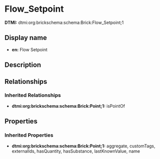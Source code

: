 # Flow_Setpoint
**DTMI:** dtmi:org:brickschema:schema:Brick:Flow_Setpoint;1
## Display name
- **en:** Flow Setpoint
## Description
## Relationships
### Inherited Relationships
* **dtmi:org:brickschema:schema:Brick:Point;1:** isPointOf
## Properties
### Inherited Properties
* **dtmi:org:brickschema:schema:Brick:Point;1:** aggregate, customTags, externalIds, hasQuantity, hasSubstance, lastKnownValue, name
